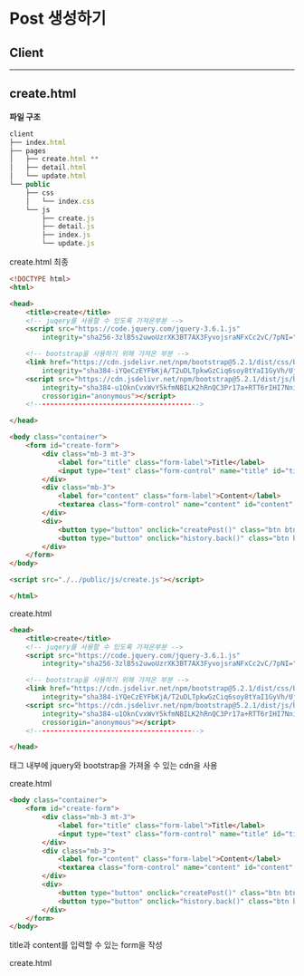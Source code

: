 # Post 생성하기

## Client

---

## create.html

**파일 구조**

```jsx
client
├── index.html
├── pages
│   ├── create.html **
│   ├── detail.html
│   └── update.html
└── public
    ├── css
    │   └── index.css
    └── js
        ├── create.js
        ├── detail.js
        ├── index.js
        └── update.js
```

create.html 최종

```html
<!DOCTYPE html>
<html>

<head>
    <title>create</title>
    <!-- juqery를 사용할 수 있도록 가져온부분 -->
    <script src="https://code.jquery.com/jquery-3.6.1.js"
        integrity="sha256-3zlB5s2uwoUzrXK3BT7AX3FyvojsraNFxCc2vC/7pNI=" crossorigin="anonymous"></script>

    <!-- bootstrap을 사용하기 위해 가져온 부분 -->
    <link href="https://cdn.jsdelivr.net/npm/bootstrap@5.2.1/dist/css/bootstrap.min.css" rel="stylesheet"
        integrity="sha384-iYQeCzEYFbKjA/T2uDLTpkwGzCiq6soy8tYaI1GyVh/UjpbCx/TYkiZhlZB6+fzT" crossorigin="anonymous">
    <script src="https://cdn.jsdelivr.net/npm/bootstrap@5.2.1/dist/js/bootstrap.bundle.min.js"
        integrity="sha384-u1OknCvxWvY5kfmNBILK2hRnQC3Pr17a+RTT6rIHI7NnikvbZlHgTPOOmMi466C8"
        crossorigin="anonymous"></script>
    <!----------------------------------------->

</head>

<body class="container">
    <form id="create-form">
        <div class="mb-3 mt-3">
            <label for="title" class="form-label">Title</label>
            <input type="text" class="form-control" name="title" id="title" placeholder="제목을 입력해주세요.">
        </div>
        <div class="mb-3">
            <label for="content" class="form-label">Content</label>
            <textarea class="form-control" name="content" id="content" rows="3" placeholder="내용을 입력하세요."></textarea>
        </div>
        <div>
            <button type="button" onclick="createPost()" class="btn btn-outline-primary">생성</button>
            <button type="button" onclick="history.back()" class="btn btn-outline-danger">취소</button>
        </div>
    </form>
</body>

<script src="./../public/js/create.js"></script>

</html>
```

create.html <head>

```html
<head>
    <title>create</title>
    <!-- juqery를 사용할 수 있도록 가져온부분 -->
    <script src="https://code.jquery.com/jquery-3.6.1.js"
        integrity="sha256-3zlB5s2uwoUzrXK3BT7AX3FyvojsraNFxCc2vC/7pNI=" crossorigin="anonymous"></script>

    <!-- bootstrap을 사용하기 위해 가져온 부분 -->
    <link href="https://cdn.jsdelivr.net/npm/bootstrap@5.2.1/dist/css/bootstrap.min.css" rel="stylesheet"
        integrity="sha384-iYQeCzEYFbKjA/T2uDLTpkwGzCiq6soy8tYaI1GyVh/UjpbCx/TYkiZhlZB6+fzT" crossorigin="anonymous">
    <script src="https://cdn.jsdelivr.net/npm/bootstrap@5.2.1/dist/js/bootstrap.bundle.min.js"
        integrity="sha384-u1OknCvxWvY5kfmNBILK2hRnQC3Pr17a+RTT6rIHI7NnikvbZlHgTPOOmMi466C8"
        crossorigin="anonymous"></script>
    <!----------------------------------------->

</head>
```

<head>태그 내부에 jquery와 bootstrap을 가져올 수 있는 cdn을 사용

create.html <body>

```html
<body class="container">
    <form id="create-form">
        <div class="mb-3 mt-3">
            <label for="title" class="form-label">Title</label>
            <input type="text" class="form-control" name="title" id="title" placeholder="제목을 입력해주세요.">
        </div>
        <div class="mb-3">
            <label for="content" class="form-label">Content</label>
            <textarea class="form-control" name="content" id="content" rows="3" placeholder="내용을 입력하세요."></textarea>
        </div>
        <div>
            <button type="button" onclick="createPost()" class="btn btn-outline-primary">생성</button>
            <button type="button" onclick="history.back()" class="btn btn-outline-danger">취소</button>
        </div>
    </form>
</body>

```

title과 content를 입력할 수 있는 form을 작성

create.html <script>

```html
<script src="./../public/js/create.js"></script>
```

<script>태그를 통해 create.js 파일을 가져옴

## create.js

파일 구조

```html
client
├── index.html
├── pages
│   ├── create.html
│   ├── detail.html
│   └── update.html
└── public
    ├── css
    │   └── index.css
    └── js
        ├── create.js **
        ├── detail.js
        ├── index.js
        └── update.js
```

create.js 최종

```jsx
let postForm = document.getElementById("create-form");

let createPost = () => { //이벤트 핸들러

    if (postForm.title.value === "") {
        alert("제목을 입력해주세요.");
        return;
    }

    if (postForm.content.value === "") {
        alert("내용을 입력해주세요.");
        return;
    }

    console.log(postForm.title.value, postForm.content.value);

    //post 저장하는 url
    //POST http://localhost:8080/posts/
    $.ajax({
        url: `http://localhost:8080/posts`,
        type: "POST",
        dataType: "JSON",
        data: {
            title: postForm.title.value,
            content: postForm.content.value
        },
        success: (res) => {
            console.log(res);
            alert(res.message);
            location.href = './../index.html';
        },
        error: (e) => {
            console.log(e);
        }
    })

}
```

```jsx
//create.js
let postForm = document.getElementById("create-form");
```

[create.html에 있는 <form>태그의 id를 가져오는 부분](Post%20%E1%84%89%E1%85%A2%E1%86%BC%E1%84%89%E1%85%A5%E1%86%BC%E1%84%92%E1%85%A1%E1%84%80%E1%85%B5%202ea41ab3549149f4947437945ae750d3.md)

```jsx
let createPost = () => { //이벤트 핸들러
					if()...
}
```

create.html에 있는 작성 버튼의 이벤트 핸들러를 등록

```jsx
let createPost = () => { //이벤트 핸들러

    if (postForm.title.value === "") {
        alert("제목을 입력해주세요.");
        return;
    }

    if (postForm.content.value === "") {
        alert("내용을 입력해주세요.");
        return;
    }

.....
}
```

create.html에 있는 <input>들의 값을 가져온 후, 값이 비어 있는지 확인하는 부분 (유효성 검사)

```jsx
let createPost = () => { //이벤트 핸들러 

		.......

 //post 저장하는 url
    //POST http://localhost:8080/posts/
    $.ajax({
        url: `http://localhost:8080/posts`,
        type: "POST",
        dataType: "JSON",
        data: {
            title: postForm.title.value,
            content: postForm.content.value
        },
        success: (res) => {
            console.log(res);
            alert(res.message);
            location.href = './../index.html';
        },
        error: (e) => {
            console.log(e);
        }
    })

}

```

title과 content를 저장하기 위해 ajax를 사용해서 서버에 데이터를 보내는 부분 (1)

## Server

---

## app.js

파일 구조

```jsx
server
├── app.js **
├── models
│   ├── index.js
│   └── schemas
│       └── board.js
├── package-lock.json
├── package.json
├── routes
│   └── posts.js
└── service
    └── create.js
```

```jsx
//http://localhost:8080/posts
app.use("/posts", postRouter);
```

create.js에서 ajax로  POST [http://localhost:8080/posts](http://localhost:8080/posts) 요청을 했기 때문에, 라우팅 경로인 postRouter로 접근 (2)

## posts.js

파일 구조

```jsx
server
├── app.js
├── models
│   ├── index.js
│   └── schemas
│       └── board.js
├── package-lock.json
├── package.json
├── routes
│   └── posts.js **
└── service
    └── create.js
```

```jsx
//post를 작성하는 부분
// http://localhost:8080/posts/
router.post("/", async (req, res, next) => {

    let { title, content } = req.body;
    console.log(req.body);

    try {

        await Post.create({
            title,
            content
        });

        res.json({ message: "저장이 완료되었습니다." });

    } catch (e) {
        next(e);
    }

});
```

app.js에서 라우팅을 통해 들어왔으므로 위 코드가 실행 됨. (3)

위 코드에서

```jsx
let { title, content } = req.body;
```

요청 ⇒ req.body를 통해 body내부에 있는 데이터를 가져옵니다.

```jsx
 await Post.create({
            title,
            content
        });
```

다음 코드를 통해 데이터베이스에 접근을 하게 되는데, 만들어 둔 모델 Post를 통해 mongoose에서 제공하는 create 함수를 통해 title과 content를 넣어 데이터를 생성 합니다. (DB에 저장)

```jsx
 res.json({ message: "저장이 완료되었습니다." });
```

저장을 한 뒤, 요청에대한 응답을 처리합니다.

```jsx
success: (res) => {
            console.log(res);
            alert(res.message);
            location.href = './../index.html';
        },
```

[create.js에 있는 ajax의 success부분을 통해 요청에 대한 응답이 들어옵니다. (4)](Post%20%E1%84%89%E1%85%A2%E1%86%BC%E1%84%89%E1%85%A5%E1%86%BC%E1%84%92%E1%85%A1%E1%84%80%E1%85%B5%202ea41ab3549149f4947437945ae750d3.md)

응답의 성공 메시지를 알림창으로 띄운 후, index.html로 페이징을 처리합니다.